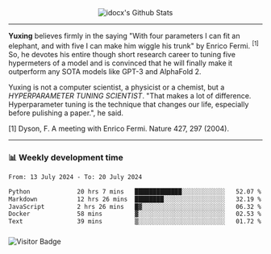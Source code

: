 <div align="center">
    <img align="center" src="https://github-readme-stats.vercel.app/api?username=idocx&show_icons=true&count_private=true&hide_border=true" alt="idocx's Github Stats"></img>
</div>

---

**Yuxing** believes firmly in the saying "With four parameters I can fit an elephant, and with five I can make him wiggle his trunk" by Enrico Fermi. <sup>[1]</sup> So, he devotes his entire though short research career to tuning five hypermeters of a model and is convinced that he will finally make it outperform any SOTA models like GPT-3 and AlphaFold 2.

Yuxing is not a computer scientist, a physicist or a chemist, but a *HYPERPARAMETER TUNING SCIENTIST*. "That makes a lot of difference. Hyperparameter tuning is the technique that changes our life, especially before pulishing a paper.", he said.

[1] Dyson, F. A meeting with Enrico Fermi. Nature 427, 297 (2004).


---

### 📊 Weekly development time
<!--START_SECTION:waka-->

```txt
From: 13 July 2024 - To: 20 July 2024

Python             20 hrs 7 mins   █████████████░░░░░░░░░░░░   52.07 %
Markdown           12 hrs 26 mins  ████████░░░░░░░░░░░░░░░░░   32.19 %
JavaScript         2 hrs 26 mins   █▓░░░░░░░░░░░░░░░░░░░░░░░   06.32 %
Docker             58 mins         ▓░░░░░░░░░░░░░░░░░░░░░░░░   02.53 %
Text               39 mins         ▒░░░░░░░░░░░░░░░░░░░░░░░░   01.72 %
```

<!--END_SECTION:waka-->

### 

![Visitor Badge](https://visitor-badge.laobi.icu/badge?page_id=idocx.idocx)